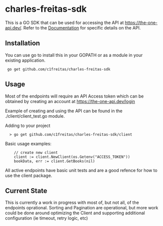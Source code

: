# charles-freitas-sdk


This is a GO SDK that can be used for accessing the API at https://the-one-api.dev/. Refer to the [Documentation](https://the-one-api.dev/documentation) for specific details on the API.

## Installation

You can use go to install this in your GOPATH or as a module in your existing application.

```
 go get github.com/c1freitas/charles-freitas-sdk
```


## Usage

Most of the endpoints will require an API Access token which can be obtained by creating an account at https://the-one-api.dev/login

Example of creating and using the API can be found in the ./client/client_test.go module. 

Adding to your project

```
  > go get github.com/c1freitas/charles-freitas-sdk/client
```

Basic usage examples:

```
    // create new client
	client := client.NewClient(os.Getenv("ACCESS_TOKEN"))
	bookData, err := client.GetBooks(nil)
```
All active endpoints have basic unit tests and are a good refence for how to use the client package.


## Current State

This is currently a work in progress with most of, but not all, of the endpoints oprational. Sorting and Pagination 
are operational, but more work could be done around optimizing the Client and supporting additional 
configuration (ie timeout, retry logic, etc)


